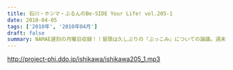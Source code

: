 ```yaml
---
title: 石川・ホンマ・ぶるんのBe-SIDE Your Life! vol.205-1
date: 2010-04-05
tags: ['2010年', '2010年04月']
draft: false
summary: NAMAE遅刻の月曜日収録！！冒頭は久しぶりの『ぶっこみ』についての論議。週末のスポーツニュース番組を注視せよ！NAMAE
---
```


http://project-phi.ddo.jp/ishikawa/ishikawa205_1.mp3
